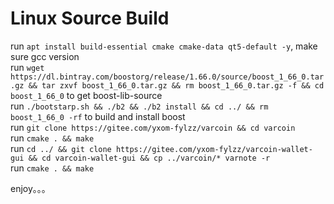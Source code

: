 # Linux Source Build  
run `apt install build-essential cmake cmake-data qt5-default -y`, make sure gcc version  
run `wget https://dl.bintray.com/boostorg/release/1.66.0/source/boost_1_66_0.tar.gz && tar zxvf boost_1_66_0.tar.gz && rm boost_1_66_0.tar.gz -f && cd boost_1_66_0` to get boost-lib-source  
run `./bootstarp.sh && ./b2 && ./b2 install && cd ../ && rm boost_1_66_0 -rf` to build and install boost  
run `git clone https://gitee.com/yxom-fylzz/varcoin && cd varcoin`  
run `cmake . && make`  
run `cd ../ && git clone https://gitee.com/yxom-fylzz/varcoin-wallet-gui && cd varcoin-wallet-gui && cp ../varcoin/* varnote -r`  
run `cmake . && make`  
  
enjoy。。。

